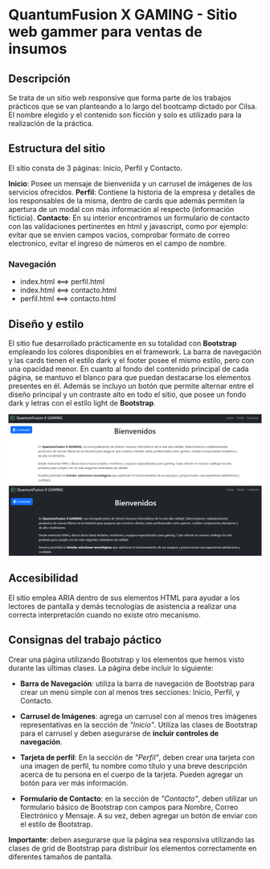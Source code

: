 # QuantumFusion X GAMING - Sitio web gammer para ventas de insumos

## Descripción

Se trata de un sitio web responsive que forma parte de los trabajos prácticos que se van planteando a lo largo del bootcamp dictado por Cilsa. El nombre elegido y el contenido son ficción y solo es utilizado para la realización de la práctica.

## Estructura del sitio

El sitio consta de 3 páginas: Inicio, Perfil y Contacto.

**Inicio**: Posee un mensaje de bienvenida y un carrusel de imágenes de los servicios ofrecidos.
**Perfil**: Contiene la historia de la empresa y detalles de los responsables de la misma, dentro de cards que además permiten la apertura de un modal con más información al respecto (información ficticia).
**Contacto**: En su interior encontramos un formulario de contacto con las validaciones pertinentes en html y javascript, como por ejemplo: evitar que se envien campos vacios, comprobar formato de correo electronico, evitar el ingreso de números en el campo de nombre.

### Navegación

- index.html <==> perfil.html
- index.html <==> contacto.html
- perfil.html <==> contacto.html

## Diseño y estilo

El sitio fue desarrollado prácticamente en su totalidad con **Bootstrap** empleando los colores disponibles en el framework. La barra de navegación y las cards tienen el estilo dark y el footer posee el mismo estilo, pero con una opacidad menor. En cuanto al fondo del contenido principal de cada página, se mantuvo el blanco para que puedan destacarse los elementos presentes en él.
Además se incluyo un botón que permite alternar entre el diseño principal y un contraste alto en todo el sitio, que posee un fondo dark y letras con el estilo light de **Bootstrap**.

![Diseño por defecto y diseño con alto contraste](./images/diseno-readme.png)

## Accesibilidad

El sitio emplea ARIA dentro de sus elementos HTML para ayudar a los lectores de pantalla y demás tecnologías de asistencia a realizar una correcta interpretación cuando no existe otro mecanismo.

## Consignas del trabajo páctico

Crear una página utilizando Bootstrap y los elementos que hemos visto durante las últimas clases.
La página debe incluir lo siguiente:

- **Barra de Navegación**: utiliza la barra de navegación de Bootstrap para crear un menú simple con al menos tres secciones: Inicio, Perfil, y Contacto.

- **Carrusel de Imágenes**: agrega un carrusel con al menos tres imágenes representativas en la sección de _"Inicio"_. Utiliza las clases de Bootstrap para el carrusel y deben asegurarse de **incluir controles de navegación**.

- **Tarjeta de perfil**: En la sección de _"Perfil"_, deben crear una tarjeta con una imagen de perfil, tu nombre como título y una breve descripción acerca de tu persona en el cuerpo de la tarjeta. Pueden agregar un botón para ver más información.

- **Formulario de Contacto**: en la sección de _"Contacto"_, deben utilizar un formulario básico de Bootstrap con campos para Nombre, Correo Electrónico y Mensaje. A su vez, deben agregar un botón de enviar con el estilo de Bootstrap.

**Importante**: deben asegurarse que la página sea responsiva utilizando las clases de grid de Bootstrap para distribuir los elementos correctamente en diferentes tamaños de pantalla.
